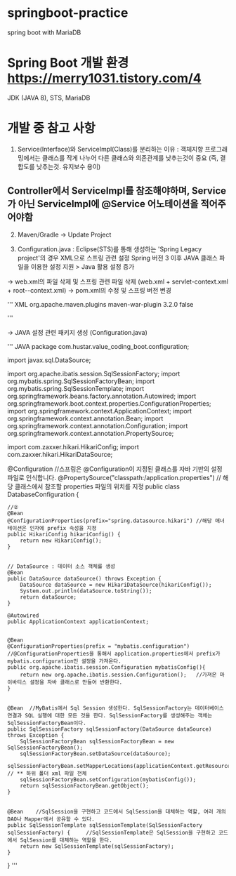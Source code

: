 # springboot-practice
spring boot with MariaDB

# Spring Boot 개발 환경 <https://merry1031.tistory.com/4>
JDK (JAVA 8), STS, MariaDB

# 개발 중 참고 사항 
1. Service(Interface)와 ServiceImpl(Class)를 분리하는 이유 
: 객체지향 프로그래밍에서는 클래스를 작게 나누어 다른 클래스와 의존관계를 낮추는것이 중요 (즉, 결합도를 낮추는것. 유지보수 용이)
## Controller에서 ServiceImpl를 참조해야하며, Service가 아닌 ServiceImpl에 @Service 어노테이션을 적어주어야함

2. Maven/Gradle -> Update Project

3. Configuration.java
: Eclipse(STS)를 통해 생성하는 'Spring Legacy project'의 경우 XML으로 스프링 관련 설정
Spring 버전 3 이후 JAVA 클래스 파일을 이용한 설정 지원 > Java 활용 설정 증가

→ web.xml의 파일 삭제 및 스프링 관련 파일 삭제 (web.xml + servlet-context.xml + root--context.xml)
→ pom.xml의 수정 및 스프링 버전 변경 

''' XML
 <plugin>
                <groupId>org.apache.maven.plugins</groupId>
                <artifactId>maven-war-plugin</artifactId>
                <version>3.2.0</version>
                <configuration>
                   <failOnMissingWebXml>false</failOnMissingWebXml>
                </configuration>
</plugin>

'''


→ JAVA 설정 관련 패키지 생성 (Configuration.java)


''' JAVA
package com.hustar.value_coding_boot.configuration;


import javax.sql.DataSource;

import org.apache.ibatis.session.SqlSessionFactory;
import org.mybatis.spring.SqlSessionFactoryBean;
import org.mybatis.spring.SqlSessionTemplate;
import org.springframework.beans.factory.annotation.Autowired;
import org.springframework.boot.context.properties.ConfigurationProperties;
import org.springframework.context.ApplicationContext;
import org.springframework.context.annotation.Bean;
import org.springframework.context.annotation.Configuration;
import org.springframework.context.annotation.PropertySource;

import com.zaxxer.hikari.HikariConfig;
import com.zaxxer.hikari.HikariDataSource;


@Configuration  //스프링은 @Configuration이 지정된 클래스를 자바 기반의 설정 파일로 인식합니다.
@PropertySource("classpath:/application.properties") //	해당 클래스에서 참조할 properties 파일의 위치를 지정
public class DatabaseConfiguration {

    //②
    @Bean
    @ConfigurationProperties(prefix="spring.datasource.hikari") //해당 애너테이션은 인자에 prefix 속성을 지정
    public HikariConfig hikariConfig() {
        return new HikariConfig();
    }
    

    // DataSource : 데이터 소스 객체를 생성
    @Bean
    public DataSource dataSource() throws Exception {
        DataSource dataSource = new HikariDataSource(hikariConfig());
        System.out.println(dataSource.toString());
        return dataSource;
    }
    
    @Autowired
    public ApplicationContext applicationContext;
    
    
    @Bean
    @ConfigurationProperties(prefix = "mybatis.configuration")  //@ConfigurationProperties을 통해서 application.properties에서 prefix가 mybatis.configuration인 설정을 가져온다.
    public org.apache.ibatis.session.Configuration mybatisConfig(){
        return new org.apache.ibatis.session.Configuration();   //가져온 마이바티스 설정을 자바 클래스로 만들어 반환한다.
    }

    
    @Bean  //MyBatis에서 Sql Session 생성한다. SqlSessionFactory는 데이터베이스 연결과 SQL 실행에 대한 모든 것을 한다. SqlSessionFactory를 생성해주는 객체는 SqlSessionFactoryBean이다.
    public SqlSessionFactory sqlSessionFactory(DataSource dataSource) throws Exception {
    	SqlSessionFactoryBean sqlSessionFactoryBean = new SqlSessionFactoryBean();
    	sqlSessionFactoryBean.setDataSource(dataSource);
    	sqlSessionFactoryBean.setMapperLocations(applicationContext.getResources("classpath:/mapper/**/*.xml"));     // ** 하위 폴더 xml 파일 전체 
    	sqlSessionFactoryBean.setConfiguration(mybatisConfig());
    	return sqlSessionFactoryBean.getObject();
    }
    

    @Bean    //SqlSession을 구현하고 코드에서 SqlSession을 대체하는 역할, 여러 개의 DAO나 Mapper에서 공유할 수 있다.
    public SqlSessionTemplate sqlSessionTemplate(SqlSessionFactory sqlSessionFactory) {		//SqlSessionTemplate은 SqlSession을 구현하고 코드에서 SqlSession를 대체하는 역할을 한다.
        return new SqlSessionTemplate(sqlSessionFactory);
    }
    
}
'''

